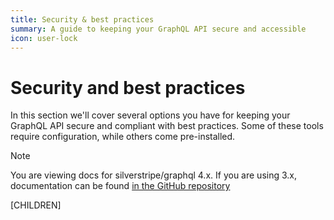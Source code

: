 ```yaml
---
title: Security & best practices
summary: A guide to keeping your GraphQL API secure and accessible
icon: user-lock
---
```


# Security and best practices

In this section we'll cover several options you have for keeping your GraphQL API secure and compliant
with best practices. Some of these tools require configuration, while others come pre-installed.

> [!NOTE]
> You are viewing docs for silverstripe/graphql 4.x.
> If you are using 3.x, documentation can be found
> [in the GitHub repository](https://github.com/silverstripe/silverstripe-graphql/tree/3)

[CHILDREN]
